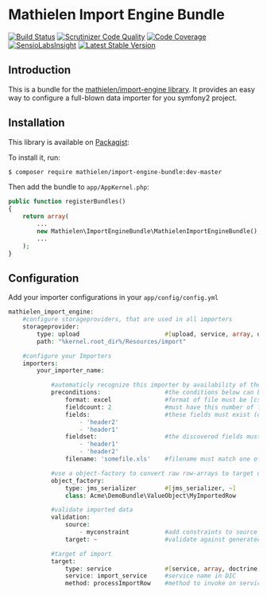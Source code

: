 Mathielen Import Engine Bundle
==========================

[![Build Status](https://travis-ci.org/mathielen/import-engine-bundle.png?branch=master)](https://travis-ci.org/mathielen/import-engine-bundle)
[![Scrutinizer Code Quality](https://scrutinizer-ci.com/g/mathielen/ImportEngineBundle/badges/quality-score.png?b=master)](https://scrutinizer-ci.com/g/mathielen/ImportEngineBundle/?branch=master)
[![Code Coverage](https://scrutinizer-ci.com/g/mathielen/ImportEngineBundle/badges/coverage.png?b=master)](https://scrutinizer-ci.com/g/mathielen/ImportEngineBundle/?branch=master)
[![SensioLabsInsight](https://insight.sensiolabs.com/projects/16f2af0e-9318-47f7-bd12-d3f07caf1d21/mini.png)](https://insight.sensiolabs.com/projects/16f2af0e-9318-47f7-bd12-d3f07caf1d21)
[![Latest Stable Version](https://poser.pugx.org/mathielen/import-engine-bundle/v/stable.png)](https://packagist.org/packages/mathielen/import-engine-bundle)


Introduction
------------
This is a bundle for the [mathielen/import-engine library](https://github.com/mathielen/import-engine).
It provides an easy way to configure a full-blown data importer for you symfony2 project.

Installation
------------
This library is available on [Packagist](https://packagist.org/packages/mathielen/import-engine-bundle):

To install it, run: 

```bash
$ composer require mathielen/import-engine-bundle:dev-master
```

Then add the bundle to `app/AppKernel.php`:

```php
public function registerBundles()
{
    return array(
        ...
        new Mathielen\ImportEngineBundle\MathielenImportEngineBundle(),
        ...
    );
}
```

Configuration
------------
Add your importer configurations in your `app/config/config.yml`

```php
mathielen_import_engine:
    #configure storageproviders, that are used in all importers
    storageprovider:
        type: upload                        #[upload, service, array, doctrine, file]
        path: "%kernel.root_dir%/Resources/import"

    #configure your Importers
    importers:
        your_importer_name:

            #automaticly recognize this importer by availability of the conditions below
            preconditions:                  #the conditions below can be used
                format: excel               #format of file must be [csv, excel, xml, ...]
                fieldcount: 2               #must have this number of fields
                fields:                     #these fields must exist (order is irrelevant)
                    - 'header2'
                    - 'header1'
                fieldset:                   #the discovered fields must exist exactly this way
                    - 'header1'
                    - 'header2'
                filename: 'somefile.xls'    #filename must match one of these regular expression(s) (can be a list)

            #use a object-factory to convert raw row-arrays to target objects
            object_factory:
                type: jms_serializer        #[jms_serializer, ~]
                class: Acme\DemoBundle\ValueObject\MyImportedRow

            #validate imported data
            validation:
                source:
                    - myconstraint          #add constraints to source fields
                target: ~                   #validate against generated object from object-factory (target)

            #target of import
            target:
                type: service               #[service, array, doctrine, file]
                service: import_service     #service name in DIC
                method: processImportRow    #method to invoke on service
```